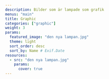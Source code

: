 ```yaml
---
description: Bilder som är lampade som grafik
menus: "main"
title: Graphic
categories: ["graphic"]
weight: 3
params:
  featured_image: "den nya lampan.jpg"
  theme: light
  sort_order: desc
  sort_by: Name # Exif.Date
resources:
  - src: "den nya lampan.jpg"
    params:
      cover: true
---
```

